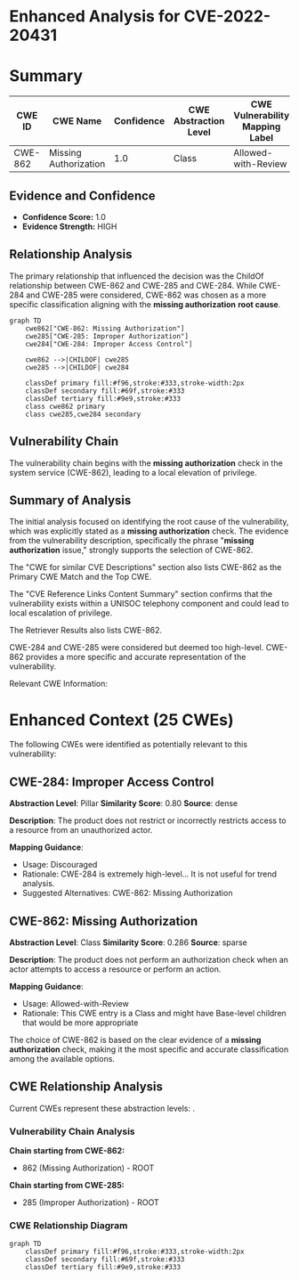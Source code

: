 # Enhanced Analysis for CVE-2022-20431

# Summary
| CWE ID | CWE Name | Confidence | CWE Abstraction Level | CWE Vulnerability Mapping Label | CWE-Vulnerability Mapping Notes |
|---|---|---|---|---|---|
| CWE-862 | Missing Authorization | 1.0 | Class | Allowed-with-Review | Primary CWE |

## Evidence and Confidence

*   **Confidence Score:** 1.0
*   **Evidence Strength:** HIGH

## Relationship Analysis
The primary relationship that influenced the decision was the ChildOf relationship between CWE-862 and CWE-285 and CWE-284. While CWE-284 and CWE-285 were considered, CWE-862 was chosen as a more specific classification aligning with the **missing authorization** **root cause**.

```mermaid
graph TD
    cwe862["CWE-862: Missing Authorization"]
    cwe285["CWE-285: Improper Authorization"]
    cwe284["CWE-284: Improper Access Control"]

    cwe862 -->|CHILDOF| cwe285
    cwe285 -->|CHILDOF| cwe284

    classDef primary fill:#f96,stroke:#333,stroke-width:2px
    classDef secondary fill:#69f,stroke:#333
    classDef tertiary fill:#9e9,stroke:#333
    class cwe862 primary
    class cwe285,cwe284 secondary
```

## Vulnerability Chain
The vulnerability chain begins with the **missing authorization** check in the system service (CWE-862), leading to a local elevation of privilege.

## Summary of Analysis
The initial analysis focused on identifying the root cause of the vulnerability, which was explicitly stated as a **missing authorization** check. The evidence from the vulnerability description, specifically the phrase "**missing authorization** issue," strongly supports the selection of CWE-862.

The "CWE for similar CVE Descriptions" section also lists CWE-862 as the Primary CWE Match and the Top CWE.

The "CVE Reference Links Content Summary" section confirms that the vulnerability exists within a UNISOC telephony component and could lead to local escalation of privilege.

The Retriever Results also lists CWE-862.

CWE-284 and CWE-285 were considered but deemed too high-level. CWE-862 provides a more specific and accurate representation of the vulnerability.

Relevant CWE Information:

# Enhanced Context (25 CWEs)
The following CWEs were identified as potentially relevant to this vulnerability:

## CWE-284: Improper Access Control
**Abstraction Level**: Pillar
**Similarity Score**: 0.80
**Source**: dense

**Description**:
The product does not restrict or incorrectly restricts access to a resource from an unauthorized actor.

**Mapping Guidance**:
- Usage: Discouraged
- Rationale: CWE-284 is extremely high-level... It is not useful for trend analysis.
- Suggested Alternatives: CWE-862: Missing Authorization

## CWE-862: Missing Authorization
**Abstraction Level**: Class
**Similarity Score**: 0.286
**Source**: sparse

**Description**:
The product does not perform an authorization check when an actor attempts to access a resource or perform an action.

**Mapping Guidance**:
- Usage: Allowed-with-Review
- Rationale: This CWE entry is a Class and might have Base-level children that would be more appropriate

The choice of CWE-862 is based on the clear evidence of a **missing authorization** check, making it the most specific and accurate classification among the available options.


## CWE Relationship Analysis

Current CWEs represent these abstraction levels: .


### Vulnerability Chain Analysis

**Chain starting from CWE-862:**
- 862 (Missing Authorization) - ROOT


**Chain starting from CWE-285:**
- 285 (Improper Authorization) - ROOT



### CWE Relationship Diagram

```mermaid
graph TD
    classDef primary fill:#f96,stroke:#333,stroke-width:2px
    classDef secondary fill:#69f,stroke:#333
    classDef tertiary fill:#9e9,stroke:#333
```